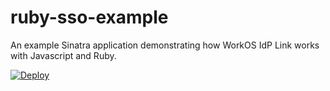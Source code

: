 # ruby-sso-example

An example Sinatra application demonstrating how WorkOS IdP Link works with Javascript and Ruby.

[![Deploy](https://www.herokucdn.com/deploy/button.svg)](https://heroku.com/deploy)
